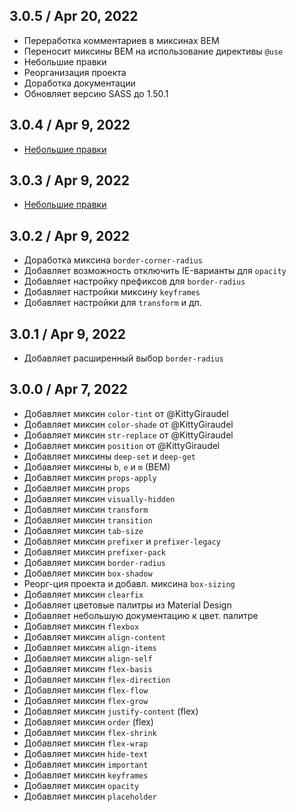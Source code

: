 ## 3.0.5 / Apr 20, 2022
- Переработка комментариев в миксинах BEM
- Переносит миксины BEM на использование директивы `@use`
- Небольшие правки
- Реорганизация проекта
- Доработка документации
- Обновляет версию SASS до 1.50.1

## 3.0.4 / Apr 9, 2022
- [Небольшие правки](https://github.com/91muilak/kalium19/commit/c46767c696e6f7f8e7e7b334b7428c0c6975b015)

## 3.0.3 / Apr 9, 2022
- [Небольшие правки](https://github.com/91muilak/kalium19/pull/16/commits/9842847974410e1a0855d7bf9b1d495a69892f3c)

## 3.0.2 / Apr 9, 2022
- Доработка миксина `border-corner-radius`
- Добавляет возможность отключить IE-варианты для `opacity`
- Добавляет настройку префиксов для `border-radius`
- Добавляет настройки миксину `keyframes`
- Добавляет настройки для `transform` и дп.

## 3.0.1 / Apr 9, 2022
- Добавляет расширенный выбор `border-radius`

## 3.0.0 / Apr 7, 2022
- Добавляет миксин `color-tint` от @KittyGiraudel
- Добавляет миксин `color-shade` от @KittyGiraudel
- Добавляет миксин `str-replace` от @KittyGiraudel
- Добавляет миксин `position` от @KittyGiraudel
- Добавляет миксины `deep-set` и `deep-get`
- Добавляет миксины `b`, `e` и `m` (BEM)
- Добавляет миксин `props-apply`
- Добавляет миксин `props`
- Добавляет миксин `visually-hidden`
- Добавляет миксин `transform`
- Добавляет миксин `transition`
- Добавляет миксин `tab-size`
- Добавляет миксин `prefixer` и `prefixer-legacy`
- Добавляет миксин `prefixer-pack`
- Добавляет миксин `border-radius`
- Добавляет миксин `box-shadow`
- Реорг-ция проекта и добавл. миксина `box-sizing`
- Добавляет миксин `clearfix`
- Добавляет цветовые палитры из Material Design
- Добавляет небольшую документацию к цвет. палитре
- Добавляет миксин `flexbox`
- Добавляет миксин `align-content`
- Добавляет миксин `align-items`
- Добавляет миксин `align-self`
- Добавляет миксин `flex-basis`
- Добавляет миксин `flex-direction`
- Добавляет миксин `flex-flow`
- Добавляет миксин `flex-grow`
- Добавляет миксин `justify-content` (flex)
- Добавляет миксин `order` (flex)
- Добавляет миксин `flex-shrink`
- Добавляет миксин `flex-wrap`
- Добавляет миксин `hide-text`
- Добавляет миксин `important`
- Добавляет миксин `keyframes`
- Добавляет миксин `opacity`
- Добавляет миксин `placeholder`
